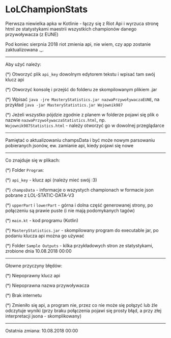 # LoLChampionStats

Pierwsza niewielka apka w Kotlinie - łączy się z Riot Api i wyrzuca stronę html ze statystykami maestrii wszystkich championów danego przywoływacza (z EUNE)

Pod koniec sierpnia 2018 riot zmienia api, nie wiem, czy app zostanie zaktualizowana ._.

-----

Aby użyć należy:

(\*) Otworzyć plik `api_key` dowolnym edytorem tekstu i wpisać tam swój klucz api

(\*) Otworzyć konsolę i przejść do folderu ze skompilowanym plikiem .jar

(\*) Wpisać `java -jre MasteryStatistics.jar nazwaPrzywoływaczaEUNE`, na przykład `java -jar MasteryStatistics.jar Wojownik987`

(\*) Jeżeli wszystko pójdzie zgodnie z planem w folderze pojawi się plik o nazwie `nazwaPrzywoływaczaStatistics.html`, np. `Wojownik987Statistics.html` - należy otworzyć go w dowolnej przeglądarce

-----

Pamiętać o aktualizowaniu champsData i być może nowym parsowaniu pobieranych jsonów, ew. zamianie api, kiedy pojawi się nowe

-----

Co znajduje się w plikach:

(\*) Folder `Program`:

(\*) `api_key` - klucz api (należy mieć swój :3)

(\*) `champsData` - informacje o wszystych championach w formacie json pobrane z LOL-STATIC-DATA-V3

(\*) `upperPart` i `lowerPart` - górna i dolna część generowanej strony, po połączeniu są prawie puste (i nie mają podomykanych tagów)

(\*) `main.kt` - kod programu (Kotlin)

(\*) `MasteryStatistics.jar` - skompilowany program do executable jar, po podaniu klucza api można go używać

(\*) Folder `Sample Outputs` - kilka przykładowych stron ze statystykami, zrobione dnia 10.08.2018 00:00

-----

Głowne przyczyny błędów:

(\*) Niepoprawny klucz api

(\*) Niepoprawna nazwa przywoływacza

(\*) Brak internetu

(\*) Zmieniło się api, a program nie, przez co nie może się połązyć lub źle odczytuje wyniki (przy braku połączenia pojawi się prosty błąd, a przy złej interpretacji jsona - skomplikowany)

-----

Ostatnia zmiana: 10.08.2018 00:00
